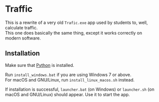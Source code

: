 # Traffic

This is a rewrite of a very old `Trafic.exe` app used by students to, well, calculate traffic.  
This one does basically the same thing, except it works correctly on modern software.

## Installation

Make sure that [Python](https://www.python.org/downloads/) is installed.

Run `install_windows.bat` if you are using Windows 7 or above.  
For macOS and GNU/Linux, run `install_linux_macos.sh` instead.

If installation is successful, `launcher.bat` (on Windows) or `launcher.sh` (on macOS and GNU/Linux) should appear.
Use it to start the app.